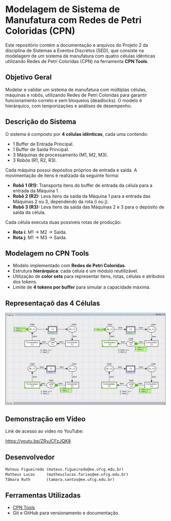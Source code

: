 # Modelagem de Sistema de Manufatura com Redes de Petri Coloridas (CPN)

Este repositório contém a documentação e arquivos do Projeto 2 da disciplina de Sistemas a Eventos Discretos (SED), que consiste na modelagem de um sistema de manufatura com quatro células idênticas utilizando Redes de Petri Coloridas (CPN) na ferramenta **CPN Tools**.

## Objetivo Geral

Modelar e validar um sistema de manufatura com múltiplas células, máquinas e robôs, utilizando Redes de Petri Coloridas para garantir funcionamento correto e sem bloqueios (deadlocks). O modelo é hierárquico, com temporizações e análises de desempenho.

## Descrição do Sistema

O sistema é composto por **4 células idênticas**, cada uma contendo:

- 1 Buffer de Entrada Principal.
- 1 Buffer de Saída Principal.
- 3 Máquinas de processamento (M1, M2, M3).
- 3 Robôs (R1, R2, R3).

Cada máquina possui depósitos próprios de entrada e saída. A movimentação de itens é realizada da seguinte forma:

- **Robô 1 (R1):** Transporta itens do buffer de entrada da célula para a entrada da Máquina 1.
- **Robô 2 (R2):** Leva itens da saída da Máquina 1 para a entrada das Máquinas 2 ou 3, dependendo da rota (i ou j).
- **Robô 3 (R3):** Leva itens da saída das Máquinas 2 e 3 para o depósito de saída da célula.

Cada célula executa duas possíveis rotas de produção:
- **Rota i:** M1 → M2 → Saída.
- **Rota j:** M1 → M3 → Saída.

## Modelagem no CPN Tools

- Modelo implementado com **Redes de Petri Coloridas**.
- Estrutura **hierárquica**: cada célula é um módulo reutilizável.
- Utilização de **color sets** para representar itens, rotas, células e atributos dos tokens.
- Limite de **4 tokens por buffer** para simular a capacidade máxima.

## Representaçaõ das 4 Células

![Imagem indisponível](Celulas.jpeg)

## Demonstração em Vídeo

Link de acesso ao vídeo no YouTube: 

https://youtu.be/ZRyJCFzJQK8

## Desenvolvedor

    Mateus Figueiredo (mateus.figueiredo@ee.ufcg.edu.br)
    Matheus Lucas     (matheuslucas.farias@ee.ufcg.edu.br)
    Tâmara Ruth       (tamara.santos@ee.ufcg.edu.br)

## Ferramentas Utilizadas

- [CPN Tools](https://cpntools.org)
- Git e GitHub para versionamento e documentação.

